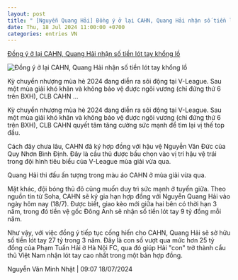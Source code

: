 ```yaml
---
layout: post
title: " [Nguyễn Quang Hải] Đồng ý ở lại CAHN, Quang Hải nhận số tiền lót tay khổng lồ"
date: Thu, 18 Jul 2024 11:00:00 +0700
categories: entries VN
---
```

[Đồng ý ở lại CAHN, Quang Hải nhận số tiền lót tay khổng lồ](https://www.tinthethao.com.vn/dong-y-o-lai-cahn-quang-hai-nhan-so-tien-lot-tay-khong-lo-d770406.html)

![Đồng ý ở lại CAHN, Quang Hải nhận số tiền lót tay khổng lồ](https://media.tinthethao.com.vn/resize/534x280/files/bongda/2024/07/18/dong-y-o-lai-cahn-quang-hai-nhan-so-tien-lot-tay-khong-lo-1721266674706jpg.jpg)

Kỳ chuyển nhượng mùa hè 2024 đang diễn ra sôi động tại V-League. Sau một mùa giải khó khăn và không bảo vệ được ngôi vương (chỉ đứng thứ 6 trên BXH), CLB CAHN ...

Kỳ chuyển nhượng mùa hè 2024 đang diễn ra sôi động tại V-League. Sau một mùa giải khó khăn và không bảo vệ được ngôi vương (chỉ đứng thứ 6 trên BXH), CLB CAHN quyết tâm tăng cường sức mạnh để tìm lại vị thế top đầu.

Cách đây chưa lâu, CAHN đã ký hợp đồng với hậu vệ Nguyễn Văn Đức của Quy Nhơn Bình Định. Đây là cầu thủ được bầu chọn vào vị trí hậu vệ trái trong đội hình tiêu biểu của V-League mùa giải vừa qua.

Quang Hải thi đấu ấn tượng trong màu áo CAHN ở mùa giải vừa qua.

Mặt khác, đội bóng thủ đô cũng muốn duy trì sức mạnh ở tuyến giữa. Theo nguồn tin từ Soha, CAHN sẽ ký gia hạn hợp đồng với Nguyễn Quang Hải vào ngày hôm nay (18/7). Được biết, giao kèo mới giữa hai bên có thời hạn 3 năm, trong đó tiền vệ gốc Đông Anh sẽ nhận số tiền lót tay 9 tỷ đồng mỗi năm.

Như vậy, với việc đồng ý tiếp tục cống hiến cho CAHN, Quang Hải sẽ sở hữu số tiền lót tay 27 tỷ trong 3 năm. Đây là con số vượt qua mức hơn 25 tỷ đồng của Phạm Tuấn Hải ở Hà Nội FC, qua đó giúp Hải "con" trở thành cầu thủ Việt Nam nhận lót tay cao nhất trong một bản hợp đồng.

Nguyễn Văn Minh Nhật | 09:07 18/07/2024

